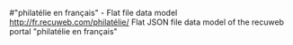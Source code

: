 #"philatélie en français" - Flat file data model
http://fr.recuweb.com/philatélie/
Flat JSON file data model of the recuweb portal "philatélie en français"
